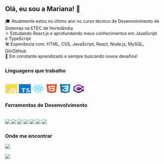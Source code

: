 ## Olá, eu sou a Mariana! 👋

🎓 Atualmente estou no último ano no curso técnico de Desenvolvimento de Sistemas na ETEC de Hortolândia<br>
⚛️ Estudando React.js e aprofundando meus conhecimentos em JavaScript e TypeScript<br>
🛠️ Experiência com: HTML, CSS, JavaScript, React, Node.js, MySQL, Git/GitHub<br>
🚀 Em constante aprendizado e sempre buscando novos desafios!

##

### Linguagens que trabalho
<div style="display: inline_block"><br>
  <img align="center" alt="Rafa-Js" height="30" width="40" src="https://raw.githubusercontent.com/devicons/devicon/master/icons/javascript/javascript-plain.svg">
  <img align="center" alt="Rafa-Ts" height="30" width="40" src="https://raw.githubusercontent.com/devicons/devicon/master/icons/typescript/typescript-plain.svg">
  <img align="center" alt="Rafa-React" height="30" width="40" src="https://raw.githubusercontent.com/devicons/devicon/master/icons/react/react-original.svg">
  <img align="center" alt="Rafa-HTML" height="30" width="40" src="https://raw.githubusercontent.com/devicons/devicon/master/icons/html5/html5-original.svg">
  <img align="center" alt="Rafa-CSS" height="30" width="40" src="https://raw.githubusercontent.com/devicons/devicon/master/icons/css3/css3-original.svg">
  <img align="center" alt="Rafa-Csharp" height="30" width="40" src="https://raw.githubusercontent.com/devicons/devicon/master/icons/csharp/csharp-original.svg">
</div>

##

### Ferramentas de Desenvolvimento
<div style="display: inline_block"><br>
  <img align="center" height="30"  src="https://img.shields.io/badge/Visual_Studio-5C2D91?style=for-the-badge&logo=visual%20studio&logoColor=white">
  <img align="center" height="30"  src="https://img.shields.io/badge/Visual_Studio_Code-0078D4?style=for-the-badge&logo=visual%20studio%20code&logoColor=white">
  <img align="center" height="30"  src="https://img.shields.io/badge/Arduino_IDE-00979D?style=for-the-badge&logo=arduino&logoColor=white">
  <img align="center" height="30"  src="https://img.shields.io/badge/Microsoft_SQL_Server-CC2927?style=for-the-badge&logo=microsoft-sql-server&logoColor=white">
  <img align="center" height="30"  src="https://img.shields.io/badge/Notion-000000?style=for-the-badge&logo=notion&logoColor=white">
  <img align="center" height="30"  src="https://img.shields.io/badge/Trello-0052CC?style=for-the-badge&logo=trello&logoColor=white">
  <img align="center" height="30"  src="https://img.shields.io/badge/Figma-F24E1E?style=for-the-badge&logo=figma&logoColor=white">
  
</div>

 ##

### Onde me encontrar
<div> 
  <a href="https://www.linkedin.com/in/marianaararipe/" target="_blank"><img src="https://img.shields.io/badge/-LinkedIn-%230077B5?style=for-the-badge&logo=linkedin&logoColor=white" target="_blank"></a> 

  <a href="https://www.instagram.com/araripemariana/" target="_blank"><img src="https://img.shields.io/badge/-Instagram-%23E4405F?style=for-the-badge&logo=instagram&logoColor=white" target="_blank"></a>

  <!--
  <a href = "mailto:ivanhrque@outlook.com"><img src="https://img.shields.io/badge/Outlook-0078D4?style=for-the-badge&logo=microsoft-outlook&logoColor=white" target="_blank"></a>
</div>
-->
